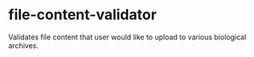 # file-content-validator
Validates file content that user would like to upload to various biological archives.
